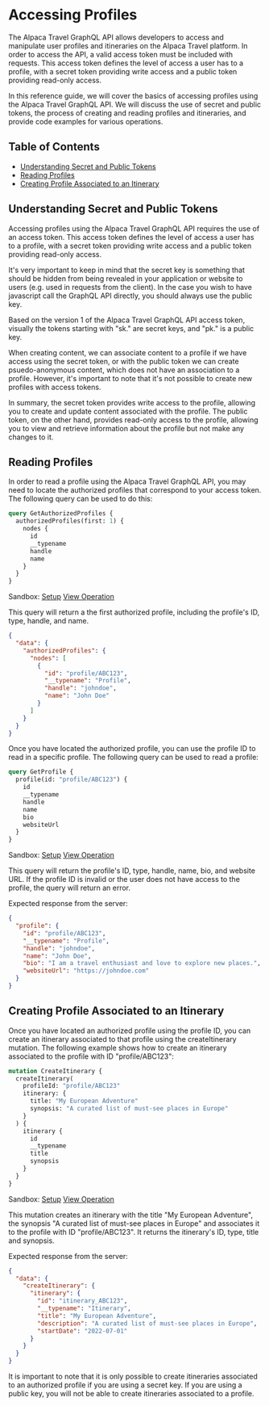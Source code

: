 # Accessing Profiles

The Alpaca Travel GraphQL API allows developers to access and manipulate user
profiles and itineraries on the Alpaca Travel platform. In order to access the
API, a valid access token must be included with requests. This access token
defines the level of access a user has to a profile, with a secret token
providing write access and a public token providing read-only access.

In this reference guide, we will cover the basics of accessing profiles using
the Alpaca Travel GraphQL API. We will discuss the use of secret and public
tokens, the process of creating and reading profiles and itineraries, and
provide code examples for various operations.

## Table of Contents

- [Understanding Secret and Public Tokens](#understanding-secret-and-public-tokens)
- [Reading Profiles](#reading-profiles)
- [Creating Profile Associated to an Itinerary](#creating-profile-associated-to-an-itinerary)

## Understanding Secret and Public Tokens

Accessing profiles using the Alpaca Travel GraphQL API requires the use of an
access token. This access token defines the level of access a user has to a
profile, with a secret token providing write access and a public token providing
read-only access.

It's very important to keep in mind that the secret key is something that should
be hidden from being revealed in your application or website to users (e.g. used
in requests from the client). In the case you wish to have javascript call the
GraphQL API directly, you should always use the public key.

Based on the version 1 of the Alpaca Travel GraphQL API access token, visually
the tokens starting with "sk." are secret keys, and "pk." is a public key.

When creating content, we can associate content to a profile if we have access
using the secret token, or with the public token we can create psuedo-anonymous
content, which does not have an association to a profile. However, it's
important to note that it's not possible to create new profiles with access
tokens.

In summary, the secret token provides write access to the profile, allowing you
to create and update content associated with the profile. The public token, on
the other hand, provides read-only access to the profile, allowing you to view
and retrieve information about the profile but not make any changes to it.

## Reading Profiles

In order to read a profile using the Alpaca Travel GraphQL API, you may need to
locate the authorized profiles that correspond to your access token. The
following query can be used to do this:

```graphql
query GetAuthorizedProfiles {
  authorizedProfiles(first: 1) {
    nodes {
      id
      __typename
      handle
      name
    }
  }
}
```

Sandbox: [Setup](/topics/graphql/Apollo%20Sandbox/)
[View Operation](https://studio.apollographql.com/sandbox/explorer?explorerURLState=N4IgJg9gxgrgtgUwHYBcQC4QEcYIE4CeABAOIIoCCMKAFhHgJYBeCYACnhAGYMA2CAZyLAAOkiJEAhtTqMW7Tj34CAFDzwCU6IgEYAlMLESJSCGEGHxxiQzBHrRAPqOUBAA7JJie9ZqSkYPw+xkheCMEAvvZRSBEgEUA)

This query will return a the first authorized profile, including the profile's
ID, type, handle, and name.

```json
{
  "data": {
    "authorizedProfiles": {
      "nodes": [
        {
          "id": "profile/ABC123",
          "__typename": "Profile",
          "handle": "johndoe",
          "name": "John Doe"
        }
      ]
    }
  }
}
```

Once you have located the authorized profile, you can use the profile ID to read
in a specific profile. The following query can be used to read a profile:

```graphql
query GetProfile {
  profile(id: "profile/ABC123") {
    id
    __typename
    handle
    name
    bio
    websiteUrl
  }
}
```

Sandbox: [Setup](/topics/graphql/Apollo%20Sandbox/)
[View Operation](https://studio.apollographql.com/sandbox/explorer?explorerURLState=N4IgJg9gxgrgtgUwHYBcQC4QEcYIE4CeABAOIIoAKeEAZgJYA2CRwAOkkUQA7X1MAUdMOiKsQPWowQB6AIIAhAMIBGAEwBmMQEoW7TpyF79AfWMoCXZAENERzgAsrSMEztEkNhG4BGdCG4B3BG8AZzoUBABVPAYjAF92OJA4oA)

This query will return the profile's ID, type, handle, name, bio, and website
URL. If the profile ID is invalid or the user does not have access to the
profile, the query will return an error.

Expected response from the server:

```json
{
  "profile": {
    "id": "profile/ABC123",
    "__typename": "Profile",
    "handle": "johndoe",
    "name": "John Doe",
    "bio": "I am a travel enthusiast and love to explore new places.",
    "websiteUrl": "https://johndoe.com"
  }
}
```

## Creating Profile Associated to an Itinerary

Once you have located an authorized profile using the profile ID, you can create
an itinerary associated to that profile using the createItinerary mutation. The
following example shows how to create an itinerary associated to the profile
with ID "profile/ABC123":

```graphql
mutation CreateItinerary {
  createItinerary(
    profileId: "profile/ABC123"
    itinerary: {
      title: "My European Adventure"
      synopsis: "A curated list of must-see places in Europe"
    }
  ) {
    itinerary {
      id
      __typename
      title
      synopsis
    }
  }
}
```

Sandbox: [Setup](/topics/graphql/Apollo%20Sandbox/)
[View Operation](https://studio.apollographql.com/sandbox/explorer?explorerURLState=N4IgJg9gxgrgtgUwHYBcQC4RxighigSwiQAIBhAJwXwQElCkELcKBPE4AHVJKipvoFGzNgApuJSSQAOFCADMCAGzph0JTiFkLlCAPQBBAEJkAjACYAzJolSCDJi1bquPKSUIoV6zQFl2AKIwctLUpAZgAG7IKMEINm5SAM6sSBDSSQRJPiAGvME0YCRKWSgkCiTYSSgAtEkICDJKuFAISSRCJEEh8SC2kgC+tgCUHP0dDiLsru6SBGDjkgD6SyisoUi4iIse9io7KWkZWeNDPGcDIANAA)

This mutation creates an itinerary with the title "My European Adventure", the
synopsis "A curated list of must-see places in Europe" and associates it to the
profile with ID "profile/ABC123". It returns the itinerary's ID, type, title and
synopsis.

Expected response from the server:

```json
{
  "data": {
    "createItinerary": {
      "itinerary": {
        "id": "itinerary_ABC123",
        "__typename": "Itinerary",
        "title": "My European Adventure",
        "description": "A curated list of must-see places in Europe",
        "startDate": "2022-07-01"
      }
    }
  }
}
```

It is important to note that it is only possible to create itineraries
associated to an authorized profile if you are using a secret key. If you are
using a public key, you will not be able to create itineraries associated to a
profile.
